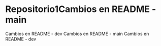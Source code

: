 # Repositorio1Cambios en README - main
Cambios en README - dev
Cambios en README - main
Cambios en README - dev
